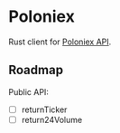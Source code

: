 # Poloniex

Rust client for [Poloniex API](https://poloniex.com/support/api/).


## Roadmap

Public API:
* [ ] returnTicker
* [ ] return24Volume
